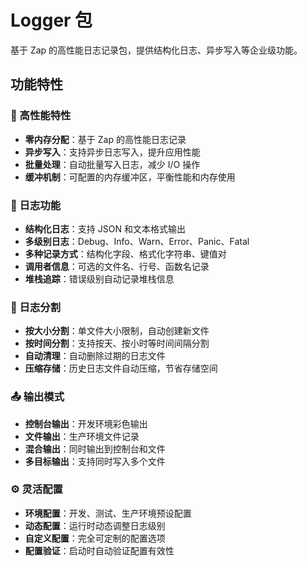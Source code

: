 # Logger 包

基于 Zap 的高性能日志记录包，提供结构化日志、异步写入等企业级功能。

## 功能特性

### 🚀 高性能特性
- **零内存分配**：基于 Zap 的高性能日志记录
- **异步写入**：支持异步日志写入，提升应用性能
- **批量处理**：自动批量写入日志，减少 I/O 操作
- **缓冲机制**：可配置的内存缓冲区，平衡性能和内存使用

### 📝 日志功能
- **结构化日志**：支持 JSON 和文本格式输出
- **多级别日志**：Debug、Info、Warn、Error、Panic、Fatal
- **多种记录方式**：结构化字段、格式化字符串、键值对
- **调用者信息**：可选的文件名、行号、函数名记录
- **堆栈追踪**：错误级别自动记录堆栈信息

### 🔄 日志分割
- **按大小分割**：单文件大小限制，自动创建新文件
- **按时间分割**：支持按天、按小时等时间间隔分割
- **自动清理**：自动删除过期的日志文件
- **压缩存储**：历史日志文件自动压缩，节省存储空间

### 📤 输出模式
- **控制台输出**：开发环境彩色输出
- **文件输出**：生产环境文件记录
- **混合输出**：同时输出到控制台和文件
- **多目标输出**：支持同时写入多个文件


### ⚙️ 灵活配置
- **环境配置**：开发、测试、生产环境预设配置
- **动态配置**：运行时动态调整日志级别
- **自定义配置**：完全可定制的配置选项
- **配置验证**：启动时自动验证配置有效性